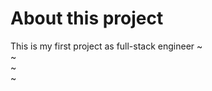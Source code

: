 # About this project
This is my first project as full-stack engineer
~                                                                                  
~                                                                                  
~                                                                                  
~                                
